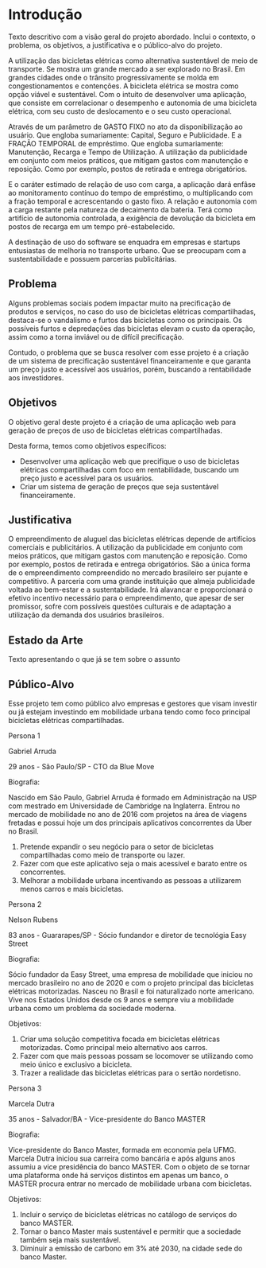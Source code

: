 # Introdução

Texto descritivo com a visão geral do projeto abordado. Inclui o contexto, o problema, os objetivos, a justificativa e o público-alvo do projeto.

A utilização das bicicletas elétricas como alternativa sustentável de meio de transporte. Se mostra um grande mercado a ser explorado no Brasil. Em grandes cidades onde o trânsito progressivamente se molda em congestionamentos e contenções. A bicicleta elétrica se mostra como opção viável e sustentável. 
Com o intuito de desenvolver uma aplicação, que consiste em correlacionar o desempenho e autonomia de uma bicicleta elétrica, com seu custo de deslocamento e o seu custo operacional. 

Através de um parâmetro de GASTO FIXO no ato da disponibilização ao usuário. Que engloba sumariamente: Capital, Seguro e Publicidade. E a FRAÇÃO TEMPORAL de empréstimo. Que engloba sumariamente: Manutenção, Recarga e Tempo de Utilização.
A utilização da publicidade em conjunto com meios práticos, que mitigam gastos com manutenção e reposição. Como por exemplo, postos de retirada e entrega obrigatórios.

E o caráter estimado de relação de uso com carga, a aplicação dará enfâse ao monitoramento contínuo do tempo de empréstimo, o multiplicando com a fração temporal e acrescentando o gasto fixo. A relação e autonomia com a carga restante pela natureza de decaimento da bateria. Terá como artifício de autonomia controlada, a exigência de devolução da bicicleta em postos de recarga em um tempo pré-estabelecido.

A destinação de uso do software se enquadra em empresas e startups entusiastas de melhoria no transporte urbano. Que se preocupam com a sustentabilidade e possuem parcerias publicitárias.


## Problema

Alguns problemas sociais podem impactar muito na precificação de produtos e serviços, no caso do uso de bicicletas elétricas compartilhadas, destaca-se o vandalismo e furtos das bicicletas como os principais. Os possíveis furtos e depredações das bicicletas elevam o custo da operação, assim como a torna inviável ou de difícil precificação. 

Contudo, o problema que se busca resolver com esse projeto é a criação de um sistema de precificação sustentável financeiramente e que garanta um preço justo e acessível aos usuários, porém, buscando a rentabilidade aos investidores. 


## Objetivos

O objetivo geral deste projeto é a criação de uma aplicação web para geração de preços de uso de bicicletas elétricas compartilhadas.

Desta forma, temos como objetivos específicos: 
* Desenvolver uma aplicação web que precifique o uso de bicicletas elétricas compartilhadas com foco em rentabilidade, buscando um preço justo e acessível para os usuários. 
* Criar um sistema de geração de preços que seja sustentável financeiramente.


## Justificativa

O empreendimento de aluguel das bicicletas elétricas depende de artifícios comerciais e publicitários. A utilização da publicidade em conjunto com meios práticos, que mitigam gastos com manutenção e reposição. Como por exemplo, postos de retirada e entrega obrigatórios. São a única forma de o empreendimento compreendido no mercado brasileiro ser pujante e competitivo. A parceria com uma grande instituição que almeja publicidade voltada ao bem-estar e a sustentabilidade. Irá alavancar e proporcionará o efetivo incentivo necessário para o empreendimento, que apesar de ser promissor, sofre com possíveis questões culturais e de adaptação a utilização da demanda dos usuários brasileiros.

## Estado da Arte

Texto apresentando o que já se tem sobre o assunto

## Público-Alvo

Esse projeto tem como público alvo empresas e gestores que visam investir ou já estejam investindo em mobilidade urbana tendo como foco principal bicicletas elétricas compartilhadas.

Persona 1 

Gabriel Arruda

29 anos - São Paulo/SP - CTO da Blue Move

Biografia:

Nascido em São Paulo, Gabriel Arruda é formado em Administração na USP com mestrado em Universidade de Cambridge na Inglaterra. Entrou no mercado de mobilidade no ano de 2016 com projetos na área de viagens fretadas e possui hoje um dos principais aplicativos concorrentes da Uber no Brasil.

<ol>
<li>Pretende expandir o seu negócio  para o setor de bicicletas compartilhadas como meio de transporte ou lazer.</li>
<li>Fazer com que este aplicativo seja o mais acessível e barato entre os concorrentes.</li>
<li>Melhorar a mobilidade urbana incentivando as pessoas a utilizarem menos carros e mais bicicletas.</li>
</ol>

Persona 2 

Nelson Rubens

83 anos - Guararapes/SP - Sócio fundandor e diretor de tecnológia Easy Street

Biografia:

Sócio fundador da Easy Street, uma empresa de mobilidade que iniciou no mercado brasileiro no ano de 2020 e com o projeto principal das bicicletas elétricas motorizadas. Nasceu no Brasil e foi naturalizado norte americano. Vive nos Estados Unidos desde os 9 anos e sempre viu a mobilidade urbana como um problema da sociedade moderna.

Objetivos:

<ol>
<li>Criar uma solução competitiva focada em bicicletas elétricas motorizadas. Como principal meio alternativo aos carros.</li>
<li>Fazer com que mais pessoas possam se locomover se utilizando como meio único e exclusivo a bicicleta.</li>
<li>Trazer a realidade das bicicletas elétricas para o sertão nordetisno.</li>
</ol>

Persona 3

Marcela Dutra

35 anos - Salvador/BA - Vice-presidente do Banco MASTER

Biografia:

Vice-presidente do Banco Master, formada em economia pela UFMG. Marcela Dutra iniciou sua carreira como bancária e após alguns anos assumiu a vice presidência do banco MASTER. Com o objeto de se tornar uma plataforma onde há serviços distintos em apenas um banco, o MASTER procura entrar no mercado de mobilidade urbana com bicicletas.

Objetivos:

<ol>
<li>Incluir o serviço de bicicletas elétricas no catálogo de serviços do banco MASTER.</li>
<li>Tornar o banco Master mais sustentável e permitir que a sociedade também seja mais sustentável.</li>
<li>Diminuir a emissão de carbono em 3% até 2030, na cidade sede do banco Master.</li>
</ol>

